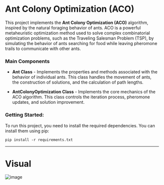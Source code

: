 # Ant Colony Optimization (ACO)

This project implements the **Ant Colony Optimization (ACO)** algorithm, inspired by the natural foraging behavior of ants. ACO is a powerful metaheuristic optimization method used to solve complex combinatorial optimization problems, such as the Traveling Salesman Problem (TSP), by simulating the behavior of ants searching for food while leaving pheromone trails to communicate with other ants.

### Main Components
- **Ant Class** - Implements the properties and methods associated with the behavior of individual ants. This class handles the movement of ants, the construction of solutions, and the calculation of path lengths.

- **AntColonyOptimization Class** - Implements the core mechanics of the ACO algorithm. This class controls the iteration process, pheromone updates, and solution improvement.

### Getting Started:
To run this project, you need to install the required dependencies. You can install them using pip:
```
pip install -r requirements.txt
```
---
# Visual
![image](https://github.com/user-attachments/assets/98593255-ede3-4743-bac7-ef0ee35b1e97)

